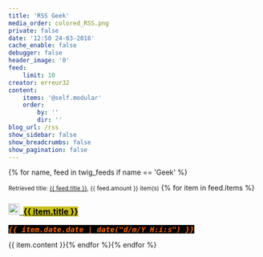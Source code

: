 ```yaml
---
title: 'RSS Geek'
media_order: colored_RSS.png
private: false
date: '12:50 24-03-2018'
cache_enable: false
debugger: false
header_image: '0'
feed:
    limit: 10
creator: erreur32
content:
    items: '@self.modular'
    order:
        by: ''
        dir: ''
blog_url: /rss
show_sidebar: false
show_breadcrumbs: false
show_pagination: false
---
```



 
<p>{% for name, feed in twig_feeds if name == 'Geek' %}</p>
<p><small>Retrieved title: <a href="{{ feed.source }}">{{ feed.title }}</a>, {{ feed.amount }} item(s)</small> {% for item in feed.items %}</p>
<h3 id="mcetoc_1c9as0kq40"><a href="{{ item.url }}"><img src="/colored_RSS.png" alt="" width="22" height="22" />&nbsp; </a><span style="background-color: #c9c11c; color: #000000;"><a style="background-color: #c9c11c; color: #000000;" href="{{ item.url }}"> {{ item.title }}</a></span></h3>
<p><strong><span style="font-family: andale\ mono, monospace; font-size: 11pt; color: #ff6600; background-color: #000000;"><em>{{ item.date.date | date("d/m/Y H:i:s") }}</em></span></strong></p>
<p>{{ item.content }}{% endfor %}{% endfor %}</p>
